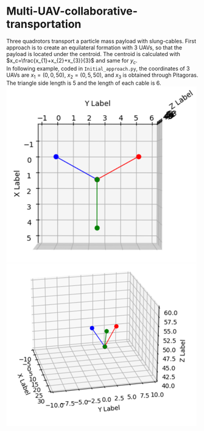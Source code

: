 # Multi-UAV-collaborative-transportation
Three quadrotors transport a particle mass payload with slung-cables. First approach is to create an equilateral formation with 3 UAVs, so that the payload is located under the centroid. The centroid is calculated with $x_c=\frac{x_{1}+x_{2}+x_{3}}{3}$ and same for $y_c$.</br>
In following example, coded in ```Initial_approach.py```, the coordinates of 3 UAVs are $x_{1}=(0,0,50)$, $x_{2}=(0,5,50)$, and $x_{3}$ is obtained through Pitagoras. The triangle side length is 5 and the length of each cable is 6.</br>
<img src="https://github.com/Julestevez/Multi-UAV-collaborative-transportation/blob/main/equilateral.png" alt="Equilateral triangle top view" width="500"/>
<img src="https://github.com/Julestevez/Multi-UAV-collaborative-transportation/blob/main/drones.png" alt="General view" width="500"/>
